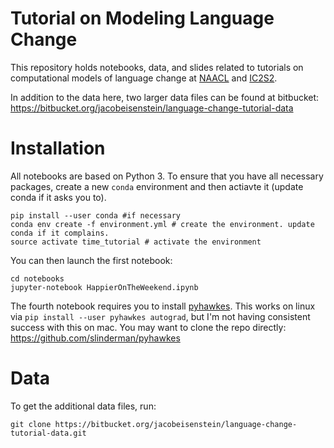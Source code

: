 Tutorial on Modeling Language Change
============

This repository holds notebooks, data, and slides related to tutorials on computational models of language change at [NAACL](https://naacl2019.org/program/tutorials/) and [IC2S2](https://2019.ic2s2.org/tutorials/).

In addition to the data here, two larger data files can be found at bitbucket: https://bitbucket.org/jacobeisenstein/language-change-tutorial-data

# Installation

All notebooks are based on Python 3. To ensure that you have all necessary packages, create a new `conda` environment and then actiavte it (update conda if it asks you to).

```
pip install --user conda #if necessary
conda env create -f environment.yml # create the environment. update conda if it complains.
source activate time_tutorial # activate the environment
```

You can then launch the first notebook:

```
cd notebooks
jupyter-notebook HappierOnTheWeekend.ipynb
```

The fourth notebook requires you to install [pyhawkes](https://github.com/slinderman/pyhawkes). This works on linux via `pip install --user pyhawkes autograd`, but I'm not having consistent success with this on mac. You may want to clone the repo directly: https://github.com/slinderman/pyhawkes

# Data

To get the additional data files, run:

```
git clone https://bitbucket.org/jacobeisenstein/language-change-tutorial-data.git
```

